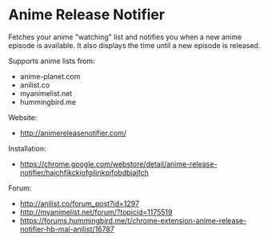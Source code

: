 Anime Release Notifier
======================

Fetches your anime "watching" list and notifies you when a new anime episode is available. It also displays the time until a new episode is released.

Supports anime lists from:
- anime-planet.com
- anilist.co
- myanimelist.net
- hummingbird.me

Website:
- http://animereleasenotifier.com/

Installation:
- https://chrome.google.com/webstore/detail/anime-release-notifier/hajchfikckiofgilinkpifobdbiajfch

Forum:
- http://anilist.co/forum_post?id=1297
- http://myanimelist.net/forum/?topicid=1175519
- https://forums.hummingbird.me/t/chrome-extension-anime-release-notifier-hb-mal-anilist/16787